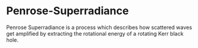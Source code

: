 # Penrose-Superradiance
Penrose Superradiance is a process which describes how scattered waves get amplified by extracting the rotational energy of a rotating Kerr black hole.
